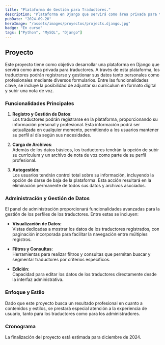 ```yaml
---
title: "Plataforma de Gestión para Traductores."
description: "Plataforma en Django que servirá como área privada para traductores."
pubDate: "2024-09-20"
heroImage: "/assets/images/proyectos/projects.django.jpg"
badge: "En curso"
tags: ["Python", "MySQL", "Django"]
---
```


## Proyecto

Este proyecto tiene como objetivo desarrollar una plataforma en Django que servirá como área privada para traductores. A través de esta plataforma, los traductores podrán registrarse y gestionar sus datos tanto personales como profesionales mediante diversos formularios. Entre las funcionalidades clave, se incluye la posibilidad de adjuntar su currículum en formato digital y subir una nota de voz.

### Funcionalidades Principales

1. **Registro y Gestión de Datos**:  
   Los traductores podrán registrarse en la plataforma, proporcionando su información personal y profesional. Esta información podrá ser actualizada en cualquier momento, permitiendo a los usuarios mantener su perfil al día según sus necesidades.

2. **Carga de Archivos**:  
   Además de los datos básicos, los traductores tendrán la opción de subir su currículum y un archivo de nota de voz como parte de su perfil profesional.

3. **Autogestión**:  
   Los usuarios tendrán control total sobre su información, incluyendo la opción de darse de baja de la plataforma. Esta acción resultará en la eliminación permanente de todos sus datos y archivos asociados.

### Administración y Gestión de Datos

El panel de administración proporcionará funcionalidades avanzadas para la gestión de los perfiles de los traductores. Entre estas se incluyen:

- **Visualización de Datos**:  
   Vistas dedicadas a mostrar los datos de los traductores registrados, con paginación incorporada para facilitar la navegación entre múltiples registros.
  
- **Filtros y Consultas**:  
   Herramientas para realizar filtros y consultas que permitan buscar y segmentar traductores por criterios específicos.
  
- **Edición**:  
   Capacidad para editar los datos de los traductores directamente desde la interfaz administrativa.

### Enfoque y Estilo

Dado que este proyecto busca un resultado profesional en cuanto a contenidos y estilos, se prestará especial atención a la experiencia de usuario, tanto para los traductores como para los administradores. 

### Cronograma

La finalización del proyecto está estimada para diciembre de 2024.

